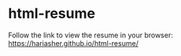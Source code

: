 # html-resume

Follow the link to view the resume in your browser: https://hariasher.github.io/html-resume/

